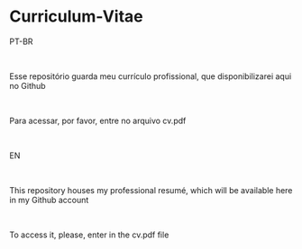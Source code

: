 # Curriculum-Vitae

PT-BR

&nbsp;

Esse repositório guarda meu currículo profissional, que disponibilizarei aqui no Github

&nbsp;

Para acessar, por favor, entre no arquivo cv.pdf

&nbsp;

EN

&nbsp;

This repository houses my professional resumé, which will be available here in my Github account

&nbsp;

To access it, please, enter in the cv.pdf file 
